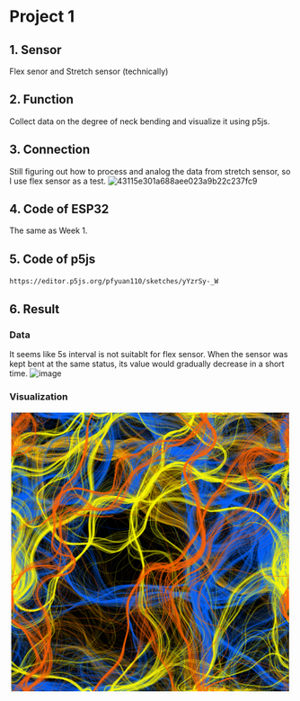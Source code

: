 # Project 1

## 1. Sensor
Flex senor and Stretch sensor (technically)

## 2. Function
Collect data on the degree of neck bending and visualize it using p5js.

## 3. Connection
Still figuring out how to process and analog the data from stretch sensor, so I use flex sensor as a test.
![43115e301a688aee023a9b22c237fc9](https://user-images.githubusercontent.com/113642868/215972845-3e31568f-a30a-4129-b615-9573af1c0552.jpg)

## 4. Code of ESP32
The same as Week 1.

## 5. Code of p5js
`https://editor.p5js.org/pfyuan110/sketches/yYzrSy-_W`

## 6. Result
### Data
It seems like 5s interval is not suitablt for flex sensor. When the sensor was kept bent at the same status, its value would gradually decrease in a short time. 
![image](https://user-images.githubusercontent.com/113642868/215972047-8375feeb-e801-4cbd-ba1c-c0b75be8bd2c.png)

### Visualization
![image](https://raw.githubusercontent.com/pfyuan110/CT2-Spring23/main/Week2/result%20of%20p5js.png)
